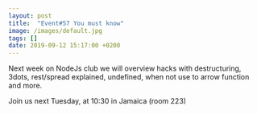 ```yaml
---
layout: post
title:  "Event#57 You must know"
image: /images/default.jpg
tags: []
date: 2019-09-12 15:17:00 +0200
---
```


Next week on NodeJs club we will overview hacks with destructuring, 3dots, rest/spread explained, undefined, when not use to arrow function and more.[]()

Join us next Tuesday, at 10:30 in Jamaica (room 223)
